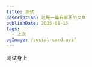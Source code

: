```yaml
---
title: 测试
description: 这是一篇有意思的文章
publishDate: 2025-01-15
tags:
  - 上次
ogImage: /social-card.avif
---
```

测试身上
